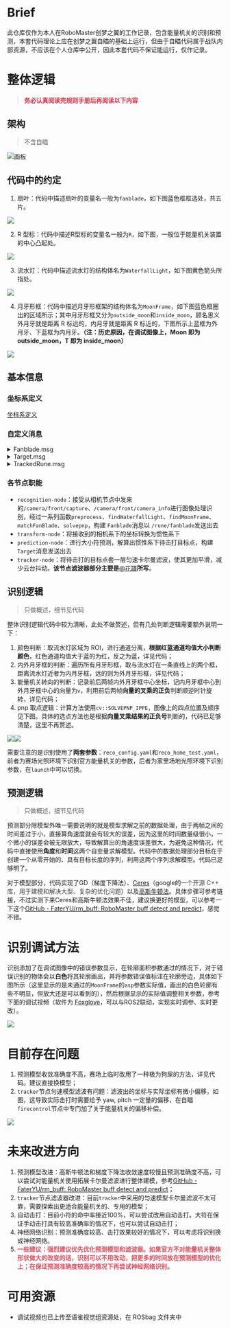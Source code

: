 # Brief

此仓库仅作为本人在RoboMaster创梦之翼的工作记录，包含能量机关的识别和预测，本套代码理论上应在创梦之翼自瞄的基础上运行，但由于自瞄代码属于战队内部资源，不应该在个人仓库中公开，因此本套代码不保证能运行，仅作记录。

<h1 id="ZSUxY">整体逻辑</h1>

> **<font style="color:#DF2A3F;">务必认真阅读完规则手册后再阅读以下内容</font>**

<h2 id="k7JUY">架构</h2>

> 不含自瞄

![画板](https://cdn.nlark.com/yuque/0/2024/jpeg/38870365/1723084014378-22c4591f-0045-44a0-8496-b4dfe5860bfe.jpeg)

<h2 id="xyb3w">代码中的约定</h2>

1. 扇叶：代码中描述扇叶的变量名一般为`fanblade`，如下图蓝色框框选处，共五片。

![](https://cdn.nlark.com/yuque/0/2024/png/38870365/1723009387198-5182fb63-3485-4f57-88ea-e2d2bba21de7.png)

2. R 型标：代码中描述R型标的变量名一般为`R`，如下图，一般位于能量机关装置的中心凸起处。

![](https://cdn.nlark.com/yuque/0/2024/png/38870365/1722999853779-b2c511be-2e26-4140-95d8-4af39e148389.png)

3. 流水灯：代码中描述流水灯的结构体名为`WaterfallLight`，如下图黄色箭头所指处。

![](https://cdn.nlark.com/yuque/0/2024/png/38870365/1723009275311-5b4b24b7-73b9-4de0-9259-4a94f71efbf4.png)

4. 月牙形框：代码中描述月牙形框架的结构体名为`MoonFrame`，如下图蓝色框圈出的区域所示；其中月牙形框又分为`outside_moon`和`inside_moon`，顾名思义外月牙就是距离 R 标远的，内月牙就是距离 R 标近的，下图所示上蓝框为外月牙、下蓝框为内月牙。**（注：历史原因，在调试图像上，Moon 即为 outside_moon，T 即为 inside_moon）**

![](https://cdn.nlark.com/yuque/0/2024/png/38870365/1723009195134-f27d583e-211a-436c-b31a-e22c0eeec167.png)

<h2 id="tc5TZ">基本信息</h2>
<h3 id="XGiWs">坐标系定义</h3>

[坐标系定义](https://heurm.yuque.com/pwxb48/yy4glk/bslnoq1kqgctcn8u)

<h3 id="Dmo4t">自定义消息</h3>
<details class="lake-collapse"><summary id="u303aabe0"><span class="ne-text">Fanblade.msg</span></summary><p id="u639bec66" class="ne-p"><span class="ne-text">std_msgs/Header header</span></p><p id="u19be80c9" class="ne-p"><span class="ne-text">geometry_msgs/Pose fanblade_center		//扇叶中心坐标</span></p><p id="u564ff9aa" class="ne-p"><span class="ne-text">geometry_msgs/Pose r_center   			//能量机关中心R型标坐标</span></p><p id="u534cded6" class="ne-p"><span class="ne-text">geometry_msgs/Pose quaternion</span></p><p id="ua579ef77" class="ne-p"><span class="ne-text">float64[3] t_vec</span></p><p id="u2b256359" class="ne-p"><span class="ne-text">uint8 rotation 0						//能量机关转向，默认为零，1顺2逆</span></p></details>
<details class="lake-collapse"><summary id="u9b0e4747"><span class="ne-text">Target.msg</span></summary><p id="u482fdbef" class="ne-p"><span class="ne-text">std_msgs/Header header</span></p><p id="udaeb2300" class="ne-p"><span class="ne-text">geometry_msgs/Pose pose				//待击打目标点位姿</span></p><p id="u6df937f8" class="ne-p"><span class="ne-text">float64 angle						//当前扇叶角度</span></p><p id="uead69464" class="ne-p"><span class="ne-text">bool is_tracked</span></p></details>
<details class="lake-collapse"><summary id="uba20259f"><span class="ne-text">TrackedRune.msg</span></summary><p id="uf0e9416a" class="ne-p"><span class="ne-text">std_msgs/Header header</span></p><p id="u5c7ea6f0" class="ne-p"><span class="ne-text">TargetState target_state</span></p><p id="u8b2c2929" class="ne-p"><span class="ne-text">bool is_tracked</span></p></details>
<h3 id="Tcfbh">各节点职能</h3>

+ `recognition-node`：接受从相机节点中发来的`/camera/front/capture`、`/camera/front/camera_info`进行图像处理识别，经过一系列函数`preprocess`、`findWaterfallLight`、`findMoonFrame`、`matchFanBlade`、`solvepnp`，构建 `Fanblade`消息以 `/rune/fanblade`发送出去
+ `transform-node`：将接收到的相机系下的坐标转换为惯性系下
+ `prediction-node`：进行大小符预测，解算出惯性系下待击打目标点，构建 `Target`消息发送出去
+ `tracker-node`：将待击打的目标点套一层匀速卡尔曼滤波，使其更加平滑，减少云台抖动。**该节点滤波器部分主要是**[@花譜](undefined/huapu-zxjcq)**所写**。

<h2 id="dXFCQ">识别逻辑</h2>

> 只做概述，细节见代码

整体识别逻辑代码中较为清晰，此处不做赘述，但有几处判断逻辑需要额外说明一下：

1. 颜色判断：取流水灯区域为 ROI，进行通道分离，**根据红蓝通道均值大小判断颜色**，红色通道均值大于蓝的为红，反之为蓝，详见代码；
2. 内外月牙框的判断：遍历所有月牙形框，取与流水灯在一条直线上的两个框，距离流水灯近者为内月牙框，远的则为外月牙形框，详见代码；
3. 能量机关转向的判断：记录前后两帧内外月牙框中心坐标，记内月牙框中心到外月牙框中心的向量为`v`，利用前后两帧**向量的叉乘的正负**判断顺逆时针旋转，详见代码；
4. pnp 取点逻辑：计算方法使用`cv::SOLVEPNP_IPPE`，图像上的四点位置及顺序见下图。具体的选点方法也是根据**向量叉乘结果的正负号**判断的，代码已足够清楚，这里不再赘述。

![](https://cdn.nlark.com/yuque/0/2024/png/38870365/1723008446802-c4ac23d2-6b4f-4c3b-a6cf-4e1f88329490.png)![](https://cdn.nlark.com/yuque/0/2024/png/38870365/1723008552726-027d9fca-c07d-457d-a52a-4c0188090048.png)

需要注意的是识别使用了**两套参数**：`reco_config.yaml`和`reco_home_test.yaml`，前者为赛场光照环境下识别官方能量机关的参数，后者为家里场地光照环境下识别参数，在`launch`中可以切换。

<h2 id="BVY5I">预测逻辑</h2>

> 只做概述，细节见代码

预测部分除模型外唯一需要说明的就是模型求解之前的数据处理，由于两帧之间的时间差过于小，直接算角速度就会有较大的误差，因为这里的时间数量级很小，一个微小的误差会被无限放大，导致解算出的角速度误差很大，为避免这种情况，代码中直接使用**角度**和**时间**这两个自变量求解模型。代码中的数据处理部分目标在于创建一个从零开始的、具有目标长度的序列，利用这两个序列求解模型。代码已足够明了。

对于模型部分，代码实现了GD（梯度下降法）、[Ceres](http://ceres-solver.org/)（google的<font style="color:rgb(64, 64, 64);background-color:rgb(252, 252, 252);">一个开源 C++ 库，用于建模和解决大型、复杂的优化问题</font>）以及[高斯牛顿法](https://github.com/SnocrashWang/RuneLab)。具体步骤可参考链接，不过实测下来Ceres和高斯牛顿法效果不佳，建议换更好的模型，可以参考一下这个[GitHub - FaterYU/rm_buff: RoboMaster buff detect and predict](https://github.com/FaterYU/rm_buff)，感觉不错。

<h1 id="x8JGo">识别调试方法</h1>

识别添加了在调试图像中的错误参数显示，在轮廓面积参数通过的情况下，对于错误识别的物体会以**白色**将其轮廓画出，并将参数错误值标注在轮廓旁边，具体如下图所示（这里显示的是未通过的`MoonFrame`的`asp`参数实际值，画出的白色轮廓有些不明显，但放大还是可以看到的），然后根据显示的实际值调整相关参数，参考下面的调试视频（软件为 [Foxglove](https://foxglove.dev/)，可以与ROS2联动，实现实时调参、实时更改）。

![](https://cdn.nlark.com/yuque/0/2024/png/38870365/1723082470147-76a6d725-4c06-4b83-93eb-2e0768c8447a.png)

<h1 id="zNVFX">目前存在问题</h1>

1. 预测模型收敛准确度不高，赛场上临时改用了一种极为狗屎的方法，详见代码。建议直接换模型；
2. `tracker`节点匀速模型滤波有问题：滤波出的坐标与实际坐标有微小偏移，如图，这导致实际击打时需要给予 yaw, pitch 一定量的偏移，在自瞄`firecontrol`节点中专门加了关于能量机关的偏移补偿。

![](https://cdn.nlark.com/yuque/0/2024/png/38870365/1723011642604-4afcf32a-3c81-4cbb-ad3a-fa3f84cddc0e.png)

<h1 id="e6cX2">未来改进方向</h1>

1. 预测模型改进：高斯牛顿法和梯度下降法收敛速度较慢且预测准确度不高，可以尝试对能量机关使用拓展卡尔曼滤波进行整体建模，参考[GitHub - FaterYU/rm_buff: RoboMaster buff detect and predict](https://github.com/FaterYU/rm_buff)；
2. `tracker`节点滤波器改进：目前`tracker`中采用的匀速模型卡尔曼滤波不太可靠，需要探索出更适合能量机关的、专用的模型；
3. 自动击打：目前小符的命中率接近100%，可以尝试改用自动击打。大符在保证手动击打具有较高准确率的情况下，也可以尝试自动击打；
4. 神经网络识别：预测准确度较高、击打效果较好的情况下，可以考虑将识别换成神经网络。
5. **<font style="color:#E4495B;">一些建议：强烈建议优先优化预测模型和滤波器。如果官方不对能量机关整体形状做大的改变的话，识别可以不用改动，把更多的时间放在预测模型的优化上；在保证预测准确度较高的情况下再尝试神经网络识别。</font>**

<h1 id="BK7XE">可用资源</h1>

+ 调试视频也已上传至语雀视觉组资源处，在 ROSbag 文件夹中
